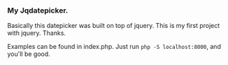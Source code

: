 <h3>My Jqdatepicker.</h3>
<p>Basically this datepicker was built on top of jquery. This is my first project with jquery. Thanks.</p>

Examples can be found in index.php. Just run ```php -S localhost:8000```, and you'll be good.
